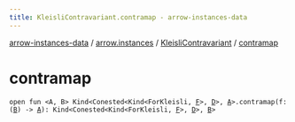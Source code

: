 ```yaml
---
title: KleisliContravariant.contramap - arrow-instances-data
---
```


[arrow-instances-data](../../index.html) / [arrow.instances](../index.html) / [KleisliContravariant](index.html) / [contramap](./contramap.html)

# contramap

`open fun <A, B> Kind<Conested<Kind<ForKleisli, `[`F`](index.html#F)`>, `[`D`](index.html#D)`>, `[`A`](contramap.html#A)`>.contramap(f: (`[`B`](contramap.html#B)`) -> `[`A`](contramap.html#A)`): Kind<Conested<Kind<ForKleisli, `[`F`](index.html#F)`>, `[`D`](index.html#D)`>, `[`B`](contramap.html#B)`>`